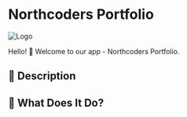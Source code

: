 # Northcoders Portfolio

![Logo](https://0x0.st/obtD.png)

Hello! 👋 Welcome to our app - Northcoders Portfolio.

## 💭 Description


## 🤔 What Does It Do?
